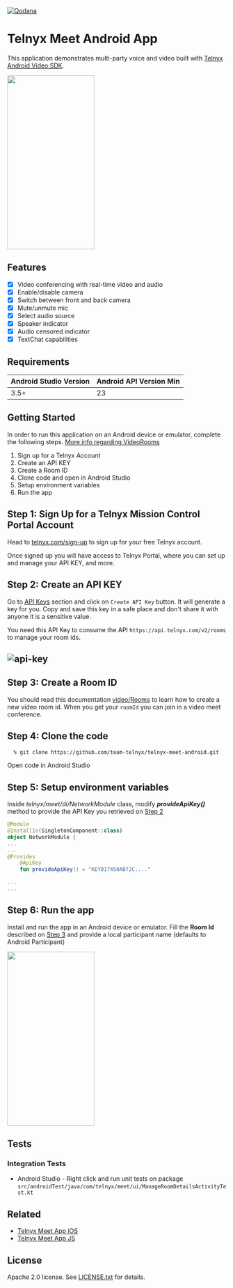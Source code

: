 [![Qodana](https://github.com/team-telnyx/telnyx-meet-android/actions/workflows/code_quality.yml/badge.svg)](https://github.com/team-telnyx/telnyx-meet-android/actions/workflows/code_quality.yml)

# Telnyx Meet Android App
This application demonstrates multi-party voice and video built with [Telnyx Android Video SDK](https://github.com/team-telnyx/telnyx-video-android).

<p align="left">
    <img align="center" src="https://user-images.githubusercontent.com/83662606/160112867-eb86f24e-90dc-4b87-a145-f4c5f5b822d0.png" width="200" height="400" >
</p>

## Features

- [x] Video conferencing with real-time video and audio
- [x] Enable/disable camera
- [x] Switch between front and back camera
- [x] Mute/unmute mic
- [x] Select audio source
- [x] Speaker indicator
- [x] Audio censored indicator
- [x] TextChat capabilities

## Requirements

Android Studio Version | Android API Version Min
------------ | -------------
3.5+ | 23

## Getting Started

In order to run this application on an Android device or emulator, complete the following steps. [More info regarding VideoRooms](https://developers.telnyx.com/docs/v2/video-rooms)

1. Sign up for a Telnyx Account
2. Create an API KEY
3. Create a Room ID
4. Clone code and open in Android Studio
5. Setup environment variables
6. Run the app


## Step 1: Sign Up for a Telnyx Mission Control Portal Account

Head to [telnyx.com/sign-up](https://telnyx.com/sign-up) to sign up for your free Telnyx account.

Once signed up you will have access to Telnyx Portal, where you can set up and manage your API KEY, and more.


## Step 2: Create an API KEY

Go to [API Keys](https://portal.telnyx.com/#/app/api-keys) section and click on `Create API Key` button. It will generate a key for you. Copy and save this key in a safe place and don't share it with anyone it is a sensitive value.

You need this API Key to consume the API `https://api.telnyx.com/v2/rooms` to manage your room ids.

## ![api-key](https://user-images.githubusercontent.com/83662606/159311960-9e32ca60-77f8-497f-b57b-f55600976772.png)

## Step 3: Create a Room ID

You should read this documentation [video/Rooms](https://developers.telnyx.com/docs/api/v2/video/Rooms) to learn how to create a new video room id. When you get your `roomId` you can join in a video meet conference.

## Step 4: Clone the code

```bash
  % git clone https://github.com/team-telnyx/telnyx-meet-android.git
```

Open code in Android Studio

## Step 5: Setup environment variables

Inside *telnyx/meet/di/NetworkModule* class, modify **_provideApiKey()_** method to provide the API Key you retrieved on [Step 2](#step-2-create-an-api-key)

```kotlin
@Module
@InstallIn(SingletonComponent::class)
object NetworkModule {
...
...
@Provides
    @ApiKey
    fun provideApiKey() = "KEY017450AB72C...."

...
...
```
## Step 6: Run the app

Install and run the app in an Android device or emulator.
Fill the **Room Id** described on [Step 3](#step-3-create-a-room-id) and provide a local participant name (defaults to Android Participant)
<p align="left">
    <img align="center" src="https://user-images.githubusercontent.com/83662606/159298910-af073ae9-4f84-4dba-b498-0017ea656a3e.png" width="200" height="400" >
</p>

## Tests

### Integration Tests

* Android Studio - Right click and run unit tests on package ```src/androidTest/java/com/telnyx/meet/ui/ManageRoomDetailsActivityTest.kt```

## Related

- [Telnyx Meet App iOS](https://github.com/team-telnyx/telnyx-meet-ios)
- [Telnyx Meet App JS](https://github.com/team-telnyx/telnyx-meet)

## License

Apache 2.0 license. See [LICENSE.txt](LICENSE.txt) for details.
